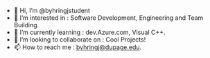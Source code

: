 - 👋 Hi, I’m @byhringjstudent
- 👀 I’m interested in : Software Development, Engineering and Team Building.
- 🌱 I’m currently learning : dev.Azure.com, Visual C++.
- 💞️ I’m looking to collaborate on : Cool Projects!
- 📫 How to reach me : byhringj@dupage.edu.

<!---
byhringjstudent/byhringjstudent is a ✨ special ✨ repository because its `README.md` (this file) appears on your GitHub profile.
You can click the Preview link to take a look at your changes.
--->

